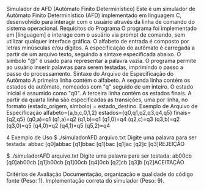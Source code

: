 Simulador de AFD (Autômato Finito Determinístico)
Este é um simulador de Autômato Finito Determinístico (AFD) implementado em linguagem C, desenvolvido para interagir com o usuário através da linha de comando do sistema operacional.
Requisitos do Programa
O programa foi implementado em [linguagem] e interage com o usuário via prompt de comando, sem utilizar qualquer interface gráfica.
O alfabeto de entrada é composto por letras minúsculas e/ou dígitos.
A especificação do autômato é carregada a partir de um arquivo texto, seguindo a sintaxe especificada abaixo.
O símbolo "@" é usado para representar a palavra vazia.
O programa permite ao usuário inserir palavras para serem testadas, imprimindo o passo a passo do processamento.
Sintaxe do Arquivo de Especificação do Autômato
A primeira linha contém o alfabeto.
A segunda linha contém os estados do autômato, nomeados com "q" seguido de um inteiro. O estado inicial é assumido como "q0".
A terceira linha contém os estados finais.
A partir da quarta linha são especificadas as transições, uma por linha, no formato (estado_origem, símbolo) = estado_destino.
Exemplo de Arquivo de Especificação
alfabeto={a,b,c,0,1,2}
estados={q0,q1,q2,q3,q4,q5}
finais={q2,q5}
(q0,a)=q1
(q1,a)=q2
(q1,b)=q1
(q1,0)=q4
(q2,c)=q3
(q3,b)=q2
(q3,0)=q5
(q4,0)=q2
(q4,1)=q5
(q5,2)=q4

4
Exemplo de Uso
$ ./simuladorAFD arquivo.txt
Digite uma palavra para ser testada: abbac
[q0]abbac
[q1]bbac
[q1]bac
[q1]ac
[q2]c
[q3]REJEIÇÃO

$ ./simuladorAFD arquivo.txt
Digite uma palavra para ser testada: ab00cb
[q0]ab00cb
[q1]b00cb
[q1]00cb
[q4]0cb
[q2]cb
[q3]b
[q2]ACEITAÇÃO

Critérios de Avaliação
Documentação, organização e qualidade do código fonte (Peso: 1).
Implementação correta do simulador (Peso: 9).

